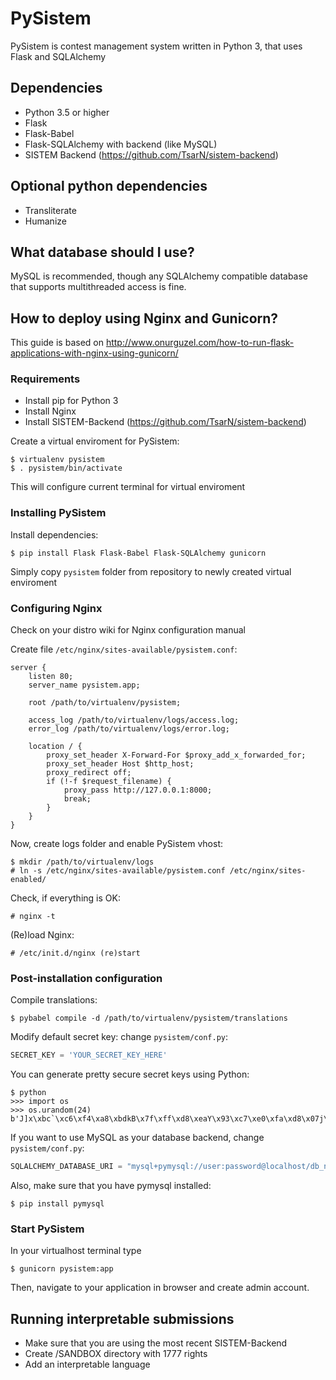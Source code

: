 # PySistem

PySistem is contest management system written in Python 3, that uses Flask and SQLAlchemy

## Dependencies
 - Python 3.5 or higher
 - Flask
 - Flask-Babel
 - Flask-SQLAlchemy with backend (like MySQL)
 - SISTEM Backend (https://github.com/TsarN/sistem-backend)

## Optional python dependencies
 - Transliterate 
 - Humanize

## What database should I use?

MySQL is recommended, though any SQLAlchemy compatible database that supports multithreaded access is fine.

## How to deploy using Nginx and Gunicorn?
This guide is based on http://www.onurguzel.com/how-to-run-flask-applications-with-nginx-using-gunicorn/

### Requirements
 - Install pip for Python 3
 - Install Nginx
 - Install SISTEM-Backend (https://github.com/TsarN/sistem-backend)

Create a virtual enviroment for PySistem:

    $ virtualenv pysistem
    $ . pysistem/bin/activate

This will configure current terminal for virtual enviroment

### Installing PySistem
Install dependencies:

    $ pip install Flask Flask-Babel Flask-SQLAlchemy gunicorn

Simply copy `pysistem` folder from repository to newly created virtual enviroment

### Configuring Nginx
Check on your distro wiki for Nginx configuration manual

Create file `/etc/nginx/sites-available/pysistem.conf`:

```
server {
    listen 80;
    server_name pysistem.app;
 
    root /path/to/virtualenv/pysistem;
 
    access_log /path/to/virtualenv/logs/access.log;
    error_log /path/to/virtualenv/logs/error.log;
 
    location / {
        proxy_set_header X-Forward-For $proxy_add_x_forwarded_for;
        proxy_set_header Host $http_host;
        proxy_redirect off;
        if (!-f $request_filename) {
            proxy_pass http://127.0.0.1:8000;
            break;
        }
    }
}
```

Now, create logs folder and enable PySistem vhost:

    $ mkdir /path/to/virtualenv/logs
    # ln -s /etc/nginx/sites-available/pysistem.conf /etc/nginx/sites-enabled/

Check, if everything is OK:

    # nginx -t 

(Re)load Nginx:

    # /etc/init.d/nginx (re)start

### Post-installation configuration
Compile translations:

    $ pybabel compile -d /path/to/virtualenv/pysistem/translations

Modify default secret key: change `pysistem/conf.py`:
```python
SECRET_KEY = 'YOUR_SECRET_KEY_HERE'
```

You can generate pretty secure secret keys using Python:

    $ python
    >>> import os
    >>> os.urandom(24)
    b'J]x\xbc`\xc6\xf4\xa8\xbdkB\x7f\xff\xd8\xeaY\x93\xc7\xe0\xfa\xd8\x07j\xfd'


If you want to use MySQL as your database backend, change `pysistem/conf.py`:
```python
SQLALCHEMY_DATABASE_URI = "mysql+pymysql://user:password@localhost/db_name"
```

Also, make sure that you have pymysql installed:

    $ pip install pymysql
    
### Start PySistem
In your virtualhost terminal type

    $ gunicorn pysistem:app
    
Then, navigate to your application in browser and create admin account.

## Running interpretable submissions
 - Make sure that you are using the most recent SISTEM-Backend
 - Create /SANDBOX directory with 1777 rights
 - Add an interpretable language
